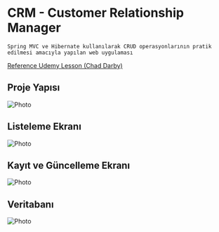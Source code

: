 # CRM - Customer Relationship Manager

````
Spring MVC ve Hibernate kullanılarak CRUD operasyonlarının pratik edilmesi amacıyla yapılan web uygulaması
````
<a href="https://www.udemy.com/course/spring-hibernate-tutorial/" rel="nofollow">Reference Udemy Lesson (Chad Darby)</a>

## Proje Yapısı
![Photo](https://user-images.githubusercontent.com/58556840/191375645-8d165217-7310-4a32-9ffe-1641b6fa1fb4.png)

## Listeleme Ekranı
![Photo](https://user-images.githubusercontent.com/58556840/191375636-18dc2db3-de7f-432a-b8e9-b8976a354f40.png)

## Kayıt ve Güncelleme Ekranı
![Photo](https://user-images.githubusercontent.com/58556840/191375639-6e5e643a-dfbe-49f6-9dcd-4ce88b602224.png)

## Veritabanı
![Photo](https://user-images.githubusercontent.com/58556840/191375641-895ada2b-9807-48f4-b2e2-a5b4e5601f0a.png)

